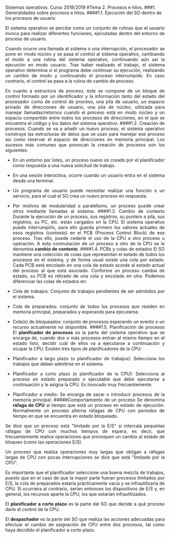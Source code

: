 Sistemas operativos. Curso 2018/2019
#Tema 2. Procesos e hilos.
###1. Generalidades sobre procesos e hilos.
####1.1. Ejecución del SO dentro de los procesos de usuario
<div style="text-align: justify">El sistema operativo se percibe como un conjunto de rutinas que el usuario invoca para realizar diferentes funciones, ejecutadas dentro del entorno de proceso de usuario.

Cuando ocurre una llamada al sistema o una interrupción, el procesador se pone en modo núcleo y se pasa el control al sistema operativo, cambiando el modo a una rutina del sistema operativo, continuando aún así la ejecución en modo usuario. Tras haber realizado el trabajo, el sistema operativo determina si el programa debe continuar su ejecución, realizando un cambio de modo y continuando el proceso interrumpido. En caso contrario, el control se pasa a la rutina de cambio de proceso.

En cuanto a estructura de proceso, éste se compone de un bloque de control formado por un identificador y la información tanto del estado del procesador como de control de proceso, una pila de usuario, un espacio privado de direcciones de usuario, una pila de núcleo, utilizada para manejar llamadas/retornos cuando el proceso está en modo núcleo y un espacio compartido entre todos los procesos de direcciones, en el que se encuentra el código y los datos del sistema operativo. 
####1.2. Creación de procesos.
Cuando se va a añadir un nuevo proceso, el sistema operativo construye las estructuras de datos que se usan para manejar ese proceso así como reservar el espacio de direcciones en memoria principal. Los sucesos más comunes que provocan la creación de procesos son los siguientes:

- En un entorno por lotes, un proceso nuevo es creado por el planificador como respuesta a una nueva solicitud de trabajo.

- En una sesión interactiva, ocurre cuando un usuario entra en el sistema desde una terminal.

- Un programa de usuario puede necesitar realizar una función o un servicio, para el cual el SO crea un nuevo proceso en respuesta.

- Por motivos de modularidad o paralelismo, un proceso puede crear otros mediante llamadas al sistema.
####1.3. Cambio de contexto
Durante la ejecución de un proceso, sus registros, su puntero a pila, sus registros, su PC, etc. están cargados en la CPU. El sistema operativo puede interrumpirlo, para ello guarda primero los valores actuales de esos registros (contexto) en el PCB (Process Control Block) de ese proceso. Tras ello, puede cederle el uso de la CPU a otro proceso u operación. A esta conmutación de un proceso a otro de la CPU se le denomina **cambio de contexto**.
####1.4. PCBs y colas de estados
El SO mantiene una colección de colas que representan el estado de todos los procesos en el sistema, y de forma usual existe una cola por estado. Cada PCB está encolado en una cola de estado acorde al estado actual del proceso al que está asociado. Conforme un proceso cambia de estado, su PCB es retirado de una cola y encolado en otra. Podemos diferenciar las colas de estados en:

- Cola de trabajos: Conjunto de trabajos pendientes de ser admitidos por el sistema.

- Cola de preparados: conjunto de todos los procesos que residen en memoria principal, preparados y esperando para ejecutarse.

- Cola(s) de bloqueados: conjunto de procesos esperando un evento o un recurso actualmente no disponible.
####1.5. Planificación de procesos
El **planifcador de procesos** es la parte del sistema operativo que se encarga de, cuando dos o más procesos entran al mismo tiempo en el estado listo, decidir cuál de ellos va a ejecutarse a continuación y ocupar la CPU. Existen tres tipos de planificadores de la CPU:

- Planificador a largo plazo (o planificador de trabajos): Selecciona los trabajos que deben admitirse en el sistema.

- Planificador a corto plazo (o planificador de la CPU): Selecciona al proceso en estado preparado o ejecutable que debe ejecutarse a continuación y le asigna la CPU. Es invocado muy frecuentemente.

- Planificador a medio: Se encarga de sacar o introducir procesos de la memoria principal.
#####Comportamiento de un proceso
Se denomina **ráfaga de CPU** al tiempo que está un proceso en estado de ejecución. Normalmente un proceso alterna ráfagas de CPU con periodos de tiempo en que se encuentra en estado bloqueado.

Se dice que un proceso está "limitado por la E/S" si intercala pequeñas ráfagas de CPU con muchos tiempos de espera, es decir, que frecuentemente realice operaciones que provoquen un cambio al estado de bloqueo (como las operaciones E/S).

Un proceso que realiza operaciones muy largas que obligan a ráfagas largas de CPU con pocas interrupciones se dice que está "limitado por la CPU". 

Es importante que el planificador seleccione una buena mezcla de trabajos, puesto que en el caso de que la mayor parte fueran procesos limitados por E/S, la cola de preparados estaría prácticamente vacía y se infrautilizaría de CPU. Si ocurriera al contrario, serían entonces los dispositivos de E/S y, en general, los recursos aparte la CPU, los que estarían infrautilizados.

El **planificador a corto plazo** es la parte del SO que decide a qué proceso darle el control de la CPU. 

El **despachador** es la parte del SO que realiza las acciones adecuadas para efectuar el cambio de asignación de CPU entre dos procesos, tal como haya decidido el planificador a corto plazo.
</div>